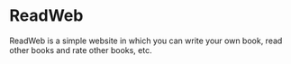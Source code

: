 # ReadWeb
ReadWeb is a simple website in which you can write your own book, read other books and rate other books, etc. 
